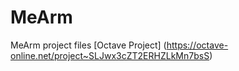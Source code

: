 # MeArm
MeArm project files
[Octave Project] (https://octave-online.net/project~SLJwx3cZT2ERHZLkMn7bsS)
